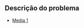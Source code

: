 ## Descrição do problema
   * [Media 1](https://www.urionlinejudge.com.br/judge/pt/problems/view/1005)